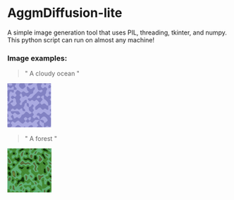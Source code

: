 # AggmDiffusion-lite
A simple image generation tool that uses PIL, threading, tkinter, and numpy.
This python script can run on almost any machine! 

### Image examples:

> " A cloudy ocean "

<img src="cloudy-ocean.png" height="100">

> " A forest "

<img src="forest.png" height="100">
